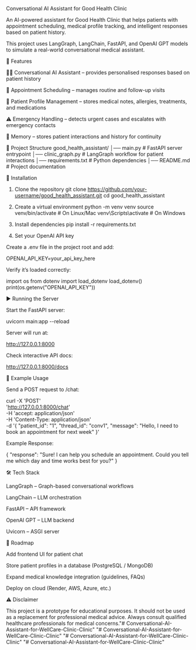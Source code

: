 Conversational AI Assistant for Good Health Clinic

An AI-powered assistant for Good Health Clinic that helps patients with appointment scheduling, medical profile tracking, and intelligent responses based on patient history.

This project uses LangGraph, LangChain, FastAPI, and OpenAI GPT models to simulate a real-world conversational medical assistant.

🚀 Features

🧑‍⚕️ Conversational AI Assistant – provides personalised responses based on patient history

📅 Appointment Scheduling – manages routine and follow-up visits

📝 Patient Profile Management – stores medical notes, allergies, treatments, and medications

⚠️ Emergency Handling – detects urgent cases and escalates with emergency contacts

💾 Memory – stores patient interactions and history for continuity

📂 Project Structure
good_health_assistant/
│── main.py              # FastAPI server entrypoint
│── clinic_graph.py       # LangGraph workflow for patient interactions
│── requirements.txt      # Python dependencies
│── README.md             # Project documentation

🔧 Installation
1. Clone the repository
git clone https://github.com/your-username/good_health_assistant.git
cd good_health_assistant

2. Create a virtual environment
python -m venv venv
source venv/bin/activate   # On Linux/Mac
venv\Scripts\activate      # On Windows

3. Install dependencies
pip install -r requirements.txt

4. Set your OpenAI API key

Create a .env file in the project root and add:

OPENAI_API_KEY=your_api_key_here


Verify it’s loaded correctly:

import os
from dotenv import load_dotenv
load_dotenv()
print(os.getenv("OPENAI_API_KEY"))

▶️ Running the Server

Start the FastAPI server:

uvicorn main:app --reload


Server will run at:

http://127.0.0.1:8000


Check interactive API docs:

http://127.0.0.1:8000/docs

💬 Example Usage

Send a POST request to /chat:

curl -X 'POST' \
  'http://127.0.0.1:8000/chat' \
  -H 'accept: application/json' \
  -H 'Content-Type: application/json' \
  -d '{
  "patient_id": "1",
  "thread_id": "conv1",
  "message": "Hello, I need to book an appointment for next week"
}'


Example Response:

{
  "response": "Sure! I can help you schedule an appointment. Could you tell me which day and time works best for you?"
}

🛠️ Tech Stack

LangGraph
 – Graph-based conversational workflows

LangChain
 – LLM orchestration

FastAPI
 – API framework

OpenAI GPT
 – LLM backend

Uvicorn
 – ASGI server

📌 Roadmap

 Add frontend UI for patient chat

 Store patient profiles in a database (PostgreSQL / MongoDB)

 Expand medical knowledge integration (guidelines, FAQs)

 Deploy on cloud (Render, AWS, Azure, etc.)

⚠️ Disclaimer

This project is a prototype for educational purposes.
It should not be used as a replacement for professional medical advice.
Always consult qualified healthcare professionals for medical concerns."# Conversational-AI-Assistant-for-WellCare-Clinic-Clinic" 
"# Conversational-AI-Assistant-for-WellCare-Clinic-Clinic" 
"# Conversational-AI-Assistant-for-WellCare-Clinic-Clinic" 
"# Conversational-AI-Assistant-for-WellCare-Clinic-Clinic" 
